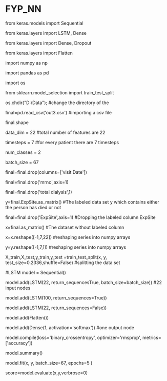 # FYP_NN



from keras.models import Sequential

from keras.layers import LSTM, Dense

from keras.layers import Dense, Dropout

from keras.layers import Flatten

import numpy as np

import pandas as pd

import os

from sklearn.model_selection import train_test_split

os.chdir("D:\Data");             #change the directory of the 

final=pd.read_csv('out3.csv')   #importing a csv file

final.shape

data_dim = 22      #total number of features are 22

timesteps = 7      #for every patient there are 7 timesteps

num_classes = 2     

batch_size = 67 



final=final.drop(columns=['visit Date'])

final=final.drop('mrno',axis=1)

final=final.drop('total dialysis',1)

y=final.ExpSite.as_matrix()    #The labeled data set y which contains either the person has died or not

final=final.drop('ExpSite',axis=1)  #Dropping the labeled column ExpSite  

x=final.as_matrix()            #The dataset without labeled column

x=x.reshape([-1,7,22])         #reshaping series into numpy arrays

y=y.reshape([-1,7,1])          #reshaping series into numpy arrays

X_train,X_test,y_train,y_test =train_test_split(x, y, test_size=0.2336,shuffle=False)     #splitting the data set

#LSTM
model = Sequential()

model.add(LSTM(22, return_sequencesTrue, batch_size=batch_size))     #22 input nodes

model.add(LSTM(100, return_sequences=True))  

model.add(LSTM(22, return_sequences=False)) 

model.add(Flatten())

model.add(Dense(1, activation='softmax'))    #one output node

model.compile(loss='binary_crossentropy',
              optimizer='rmsprop',
              metrics=['accuracy'])

model.summary()

model.fit(x, y,
          batch_size=67, epochs=5
          )

score=model.evaluate(x,y,verbrose=0)




